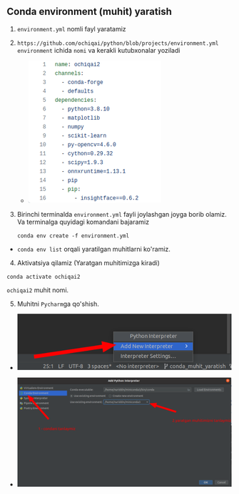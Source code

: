 ## Conda environment (muhit) yaratish

1. `environment.yml` nomli fayl yaratamiz
2. `https://github.com/ochiqai/python/blob/projects/environment.yml` `environment` ichida `nomi` va kerakli 
kutubxonalar yoziladi
   - ![img.png](./rasm/img_1_muhit_yaratish.png)
3. Birinchi terminalda `environment.yml` fayli joylashgan joyga borib olamiz. Va terminalga quyidagi komandani bajaramiz

   ```shell
   conda env create -f environment.yml
   ```

* `conda env list` orqali yaratilgan muhitlarni ko'ramiz.

4. Aktivatsiya qilamiz (Yaratgan muhitimizga kiradi)

```shell
conda activate ochiqai2
```

`ochiqai2` muhit nomi.

5. Muhitni `Pycharm`ga qo'shish.

 - ![img.png](./rasm/interpretator_qismi.png)

 - ![img.png](./rasm/muhit_tanlash.png)